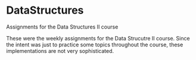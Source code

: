 # DataStructures
Assignments for the Data Structures II course

These were the weekly assignments for the Data Strucutre II course. Since the intent was just to practice some topics throughout the course, these implementations are not very sophisticated.

